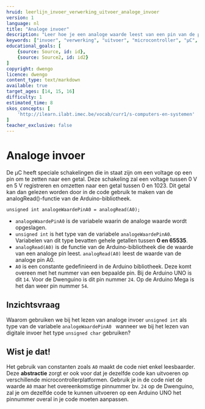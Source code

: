 ```yaml
---
hruid: leerlijn_invoer_verwerking_uitvoer_analoge_invoer
version: 1
language: nl
title: "Analoge invoer"
description: "Leer hoe je een analoge waarde leest van een pin van de µC."
keywords: ["invoer", "verwerking", "uitvoer", "microcontroller", "µC", "arduino", "dwenguino", "analogRead"]
educational_goals: [
    {source: Source, id: id}, 
    {source: Source2, id: id2}
]
copyright: dwengo
licence: dwengo
content_type: text/markdown
available: true
target_ages: [14, 15, 16]
difficulty: 1
estimated_time: 8
skos_concepts: [
    'http://ilearn.ilabt.imec.be/vocab/curr1/s-computers-en-systemen'
]
teacher_exclusive: false
---
```


# Analoge invoer

De µC heeft speciale schakelingen die in staat zijn om een voltage op een pin om te zetten naar een getal. Deze schakeling zal een voltage tussen 0 V en 5 V registreren en omzetten naar een getal tussen 0 en 1023. Dit getal kan dan gelezen worden door  in de code gebruik te maken van de analogRead()-functie van de Arduino-bibliotheek.

```
unsigned int analogeWaardePinA0 = analogRead(A0);
```

- `analogeWaardePinA0` is de variabele waarin de analoge waarde wordt opgeslagen.
- `unsigned int` is het type van de variabele `analogeWaardePinA0`. Variabelen van dit type bevatten gehele getallen tussen **0 en 65535**.
- `analogRead(A0)` is de functie van de Arduino-bibliotheek die de waarde van een analoge pin leest. `analogRead(A0)` leest de waarde van de analoge pin A0.
- `A0` is een constante gedefinieerd in de Arduino bibliotheek. Deze komt overeen met het nummer van een bepaalde pin. Bij de Arduino UNO is dit `14`. Voor de Dwenguino is dit pin nummer `24`. Op de Arduino Mega is het dan weer pin nummer `54`.

<div class="dwengo-content assignment">
    <h2 class="title">Inzichtsvraag</h2>
    <div class="content">
        <p>
        Waarom gebruiken we bij het lezen van analoge invoer <code class="language-cpp">unsigned int</code> als type van de variabele <code class="language-cpp">analogeWaardePinA0 </code> wanneer we bij het lezen van digitale invoer het type <code class="language-cpp">unsigned char</code> gebruiken?
        </p>
    </div>
</div>

<div class="dwengo-content sideinfo">
    <h2 class="title">Wist je dat!</h2>
    <div class="content">
        <p>
            Het gebruik van constanten zoals <code class="language-cpp">A0</code> maakt de code niet enkel leesbaarder. Deze <strong>abstractie</strong> zorgt er ook voor dat je dezelfde code kan uitvoeren op verschillende microcontrollerplatformen. Gebruik je in de code niet de waarde <code class="language-cpp">A0</code> maar het overeenkomstige pinnummer bv. <code class="language-cpp">24</code> op de Dwenguino, zal je om dezelfde code te kunnen uitvoeren op een Arduino UNO het pinnummer overal in je code moeten aanpassen.
        </p>
    </div>
</div>
